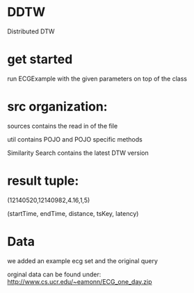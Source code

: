 # DDTW
Distributed DTW

# get started
run ECGExample with the given parameters on top of the class

# src organization:
sources contains the read in of the file

util contains POJO and POJO specific methods

Similarity Search contains the latest DTW version

# result tuple:

(12140520,12140982,4.16,1,5)

(startTime, endTime, distance, tsKey, latency)

# Data

we added an example ecg set and the original query

orginal data can be found under: http://www.cs.ucr.edu/~eamonn/ECG_one_day.zip

